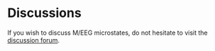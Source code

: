 # Discussions

If you wish to discuss M/EEG microstates, do not hesitate to visit the [discussion forum](https://github.com/EEG-microstates-Community/Microstates_HUB/discussions).
